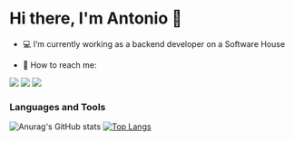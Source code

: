 # Hi there, I'm Antonio 🖖

- 💻 I’m currently working as a backend developer on a Software House
 
- 📩 How to reach me:

<a target="_blank" href="https://wa.me/5545998194884"><img src="https://img.shields.io/badge/WhatsApp-25D366?style=for-the-badge&logo=whatsapp&logoColor=white"></a>
<a target="_blank" href="https://www.instagram.com/antoniocarloss.jr/"><img src="https://img.shields.io/badge/Instagram-E4405F?style=for-the-badge&logo=instagram&logoColor=white"></a>
<a target="_blank" href="https://www.linkedin.com/in/antonio-carlos-114941207/"><img src="https://img.shields.io/badge/LinkedIn-0077B5?style=for-the-badge&logo=linkedin&logoColor=white"></a>


### Languages and Tools

![Anurag's GitHub stats](https://github-readme-stats.vercel.app/api?username=AntonioCarlos850&show_icons=true&theme=dracula) [![Top Langs](https://github-readme-stats.vercel.app/api/top-langs/?username=AntonioCarlos850&layout=compact)](https://github.com/anuraghazra/github-readme-stats)
